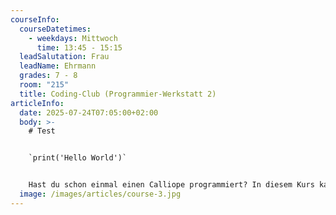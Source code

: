 ```yaml
---
courseInfo:
  courseDatetimes:
    - weekdays: Mittwoch
      time: 13:45 - 15:15
  leadSalutation: Frau
  leadName: Ehrmann
  grades: 7 - 8
  room: "215"
  title: Coding-Club (Programmier-Werkstatt 2)
articleInfo:
  date: 2025-07-24T07:05:00+02:00
  body: >-
    # Test


    `print('Hello World')`


    Hast du schon einmal einen Calliope programmiert? In diesem Kurs kannst du spielerisch mit dem Calliope mini oder – ganz professionell – mit dem Arduino Uno Projekte verwirklichen, die sich mit einem Mikrocontroller umsetzen lassen. Durch eine erweiterbare Kooperation mit der 3D-Druck-Werkstatt sind deiner Kreativität keine Grenzen gesetzt. Die Zusammenarbeit in kleinen Teams und unter Anleitung einer Lehrkraft ermöglicht zahlreiche neue Einblicke in die Welt des Programmierens. (Achtung: die Werkstatt findet 14-tägig statt)
  image: /images/articles/course-3.jpg
---
```

